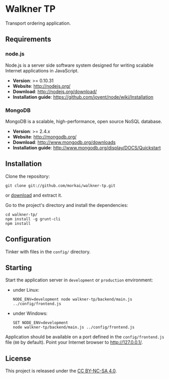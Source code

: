 # Walkner TP

Transport ordering application.

## Requirements

### node.js

Node.js is a server side software system designed for writing scalable
Internet applications in JavaScript.

  * __Version__: >= 0.10.31
  * __Website__: http://nodejs.org/
  * __Download__: http://nodejs.org/download/
  * __Installation guide__: https://github.com/joyent/node/wiki/Installation

### MongoDB

MongoDB is a scalable, high-performance, open source NoSQL database.

  * __Version__: >= 2.4.x
  * __Website__: http://mongodb.org/
  * __Download__: http://www.mongodb.org/downloads
  * __Installation guide__: http://www.mongodb.org/display/DOCS/Quickstart

## Installation

Clone the repository:

```
git clone git://github.com/morkai/walkner-tp.git
```

or [download](https://github.com/morkai/walkner-tp/zipball/master)
and extract it.

Go to the project's directory and install the dependencies:

```
cd walkner-tp/
npm install -g grunt-cli
npm install
```

## Configuration

Tinker with files in the `config/` directory.

## Starting

Start the application server in `development` or `production` environment:

  * under Linux:

    ```
    NODE_ENV=development node walkner-tp/backend/main.js ../config/frontend.js
    ```

  * under Windows:

    ```
    SET NODE_ENV=development
    node walkner-tp/backend/main.js ../config/frontend.js
    ```

Application should be available on a port defined in the `config/frontend.js` file
(`80` by default). Point your Internet browser to http://127.0.0.1/.

## License

This project is released under the
[CC BY-NC-SA 4.0](https://raw.github.com/morkai/walkner-tp/master/license.md).
